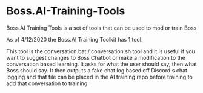 # Boss.AI-Training-Tools
Boss.AI Training Tools is a set of tools that can be used to mod or train Boss

As of 4/12/2020 the Boss.AI Training Toolkit has 1 tool.

This tool is the conversation.bat / conversation.sh tool and it is useful if you want to suggest changes to Boss Chatbot or make a modification to the conversation based learning. It asks for what the user should say, then what Boss should say. It then outputs a fake chat log based off Discord's chat logging and that file can be placed in the AI training repo before training to add that conversation to training.
